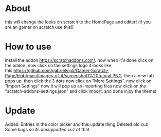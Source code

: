 # About
this will change the looks on scratch to the HomePage and editer! (if you are an gamer on scratch use this!)

# How to use
install the addon https://scratchaddons.com/.
now when it's done click on the addon. now click on the settings logo it looks like this:https://github.com/gabrielvip5/Gamer-Scratch-Page/blob/main/Images-of-it/screenshot1%20tutoral.PNG.
then a new tab pops up. then click the 3 dots now click on "More Settings". now click on "Import Settings" now it will pop up an importing files now click on the "scratch-addons-settings.json" and click import. and done injoy the theme!

# Update
Added: Entries in the color picker and this update thing
Deleted old cuz Some bugs so its unsupported cuz of that
